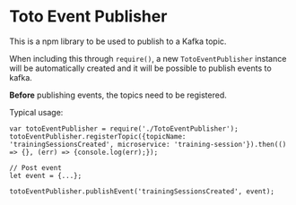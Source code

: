 # Toto Event Publisher

This is a npm library to be used to publish to a Kafka topic.

When including this through `require()`, a new `TotoEventPublisher` instance will be automatically created and it will be possible to publish events to kafka.

**Before** publishing events, the topics need to be registered.

Typical usage:

```
var totoEventPublisher = require('./TotoEventPublisher');
totoEventPublisher.registerTopic({topicName: 'trainingSessionsCreated', microservice: 'training-session'}).then(() => {}, (err) => {console.log(err);});

// Post event
let event = {...};

totoEventPublisher.publishEvent('trainingSessionsCreated', event);

```
